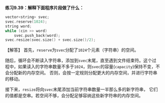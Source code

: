 **练习9.39：解释下面程序片段做了什么：**

```cpp
vector<string> svec;
svec.reserve(1024);
string word;
while (cin >> word)
    svec.push_back(word);
svec.resize(svec.size() + svec.size()/2);
```

【解答】
首先，`reserve`为`svec`分配了`1024`个元素（字符串）的空间。

随后，循环会不断读入字符串，添加到`svec`末尾，直至遇到文件结束符。这个过程中，如果读入的字符串数量不多于`1024`，则`svec`的容量(`capacity`)保持不变，不会分配新的内存空间。
否则，会按一定规则分配更大的内存空间，并进行字符串的移动。

接下来，`resize`将向`svec`末尾添加当前字符串数量一半那么多的新字符串， 它们的值都是空串。若空间不够，会分配足够容纳这些新字符串的内存空间。
